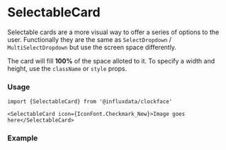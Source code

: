 # SelectableCard

Selectable cards are a more visual way to offer a series of options to the user. Functionally they are the same as `SelectDropdown` / `MultiSelectDropdown` but use the screen space differently.

The card will fill **100%** of the space alloted to it. To specify a width and height, use the `className` or `style` props.

### Usage

```tsx
import {SelectableCard} from '@influxdata/clockface'
```

```tsx
<SelectableCard icon={IconFont.Checkmark_New}>Image goes here</SelectableCard>
```

### Example

<!-- STORY -->

<!-- STORY HIDE START -->

<!-- STORY HIDE END -->

<!-- PROPS -->
